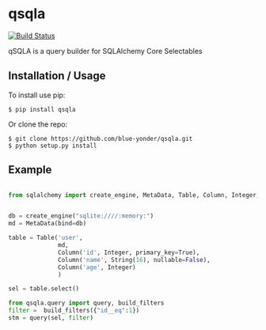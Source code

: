 qsqla
===============================

[![Build Status](https://travis-ci.org/blue-yonder/qsqla.svg?branch=master)](https://travis-ci.org/blue-yonder/qsqla)

qSQLA is a query builder for SQLAlchemy Core Selectables 

Installation / Usage
--------------------

To install use pip:

    $ pip install qsqla


Or clone the repo:

    $ git clone https://github.com/blue-yonder/qsqla.git
    $ python setup.py install

Example
-------


```python

from sqlalchemy import create_engine, MetaData, Table, Column, Integer, String


db = create_engine("sqlite:////:memory:")
md = MetaData(bind=db)

table = Table('user', 
              md,
              Column('id', Integer, primary_key=True),
              Column('name', String(16), nullable=False),
              Column('age', Integer)
              )

sel = table.select()

from qsqla.query import query, build_filters
filter =  build_filters({"id__eq":1})
stm = query(sel, filter)

```
